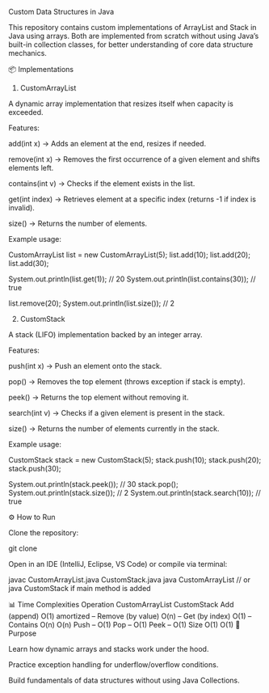 Custom Data Structures in Java

This repository contains custom implementations of ArrayList and Stack in Java using arrays.
Both are implemented from scratch without using Java’s built-in collection classes, for better understanding of core data structure mechanics.

📦 Implementations
1. CustomArrayList

A dynamic array implementation that resizes itself when capacity is exceeded.

Features:

add(int x) → Adds an element at the end, resizes if needed.

remove(int x) → Removes the first occurrence of a given element and shifts elements left.

contains(int v) → Checks if the element exists in the list.

get(int index) → Retrieves element at a specific index (returns -1 if index is invalid).

size() → Returns the number of elements.

Example usage:

CustomArrayList list = new CustomArrayList(5);
list.add(10);
list.add(20);
list.add(30);

System.out.println(list.get(1));     // 20
System.out.println(list.contains(30)); // true

list.remove(20);
System.out.println(list.size());     // 2

2. CustomStack

A stack (LIFO) implementation backed by an integer array.

Features:

push(int x) → Push an element onto the stack.

pop() → Removes the top element (throws exception if stack is empty).

peek() → Returns the top element without removing it.

search(int v) → Checks if a given element is present in the stack.

size() → Returns the number of elements currently in the stack.

Example usage:

CustomStack stack = new CustomStack(5);
stack.push(10);
stack.push(20);
stack.push(30);

System.out.println(stack.peek());  // 30
stack.pop();
System.out.println(stack.size());  // 2
System.out.println(stack.search(10)); // true

⚙️ How to Run

Clone the repository:

git clone <your-repo-link>


Open in an IDE (IntelliJ, Eclipse, VS Code) or compile via terminal:

javac CustomArrayList.java CustomStack.java
java CustomArrayList   // or java CustomStack if main method is added

📊 Time Complexities
Operation	CustomArrayList	CustomStack
Add (append)	O(1) amortized	–
Remove (by value)	O(n)	–
Get (by index)	O(1)	–
Contains	O(n)	O(n)
Push	–	O(1)
Pop	–	O(1)
Peek	–	O(1)
Size	O(1)	O(1)
🎯 Purpose

Learn how dynamic arrays and stacks work under the hood.

Practice exception handling for underflow/overflow conditions.

Build fundamentals of data structures without using Java Collections.
